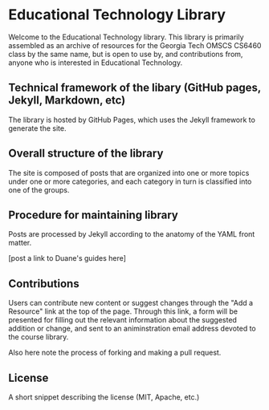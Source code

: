 # Educational Technology Library

Welcome to the Educational Technology library. This library is primarily assembled as an archive of resources for the Georgia Tech OMSCS CS6460 class by the same name, but is open to use by, and contributions from, anyone who is interested in Educational Technology.

## Technical framework of the libary (GitHub pages, Jekyll, Markdown, etc)

The library is hosted by GitHub Pages, which uses the Jekyll framework to generate the site.

## Overall structure of the library

The site is composed of posts that are organized into one or more topics under one or more categories, and each category in turn is classified into one of the groups.

## Procedure for maintaining library

Posts are processed by Jekyll according to the anatomy of the YAML front matter.

[post a link to Duane's guides here]

## Contributions

Users can contribute new content or suggest changes through the "Add a Resource" link at the top of the page.  Through this link, a form will be presented for filling out the relevant information about the suggested addition or change, and sent to an animinstration email address devoted to the course library.

Also here note the process of forking and making a pull request.


## License

A short snippet describing the license (MIT, Apache, etc.)

